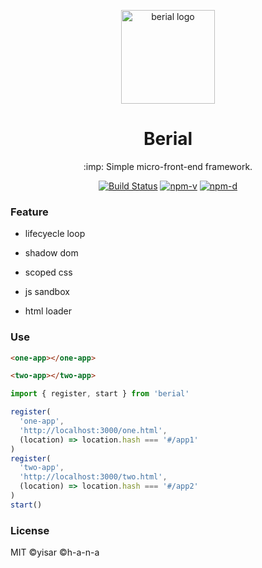 <p align="center"><img src="https://ws1.sinaimg.cn/large/0065Zy9ely1ghc3zeaa2cj308t08tq4p.jpg" alt="berial logo" width="150"></p>
<h1 align="center">Berial</h1>
<p align="center">:imp: Simple micro-front-end framework.</p>
<p align="center">
<a href="https://github.com/berialjs/berial/actions"><img src="https://img.shields.io/github/workflow/status/berialjs/berial/main.svg" alt="Build Status"></a>
<a href="https://npmjs.com/package/berial"><img src="https://img.shields.io/npm/v/berial.svg" alt="npm-v"></a>
<a href="https://npmjs.com/package/berial"><img src="https://img.shields.io/npm/dt/berial.svg" alt="npm-d"></a>
</p>


### Feature

- lifecyecle loop

- shadow dom

- scoped css

- js sandbox

- html loader

### Use

```html
<one-app></one-app>

<two-app></two-app>
```

```js
import { register, start } from 'berial'

register(
  'one-app',
  'http://localhost:3000/one.html',
  (location) => location.hash === '#/app1'
)
register(
  'two-app',
  'http://localhost:3000/two.html',
  (location) => location.hash === '#/app2'
)
start()
```

### License

MIT ©yisar ©h-a-n-a
